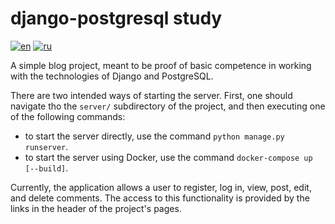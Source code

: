 # django-postgresql study
[![en](https://img.shields.io/badge/lang-en-red)](https://github.com/lcgeneralprojects/django-posgresql-study/edit/development/README.md)
[![ru](https://img.shields.io/badge/lang-ru-green)](https://github.com/lcgeneralprojects/django-posgresql-study/edit/development/README.ru.md)

A simple blog project, meant to be proof of basic competence in working with the technologies of Django and PostgreSQL.

There are two intended ways of starting the server.
First, one should navigate tho the `server/` subdirectory of the project, and then executing one of the following commands:
- to start the server directly, use the command `python manage.py runserver`.
- to start the server using Docker, use the command `docker-compose up [--build]`.

Currently, the application allows a user to register, log in, view, post, edit, and delete comments. The access to this functionality is provided by the links in the header of the project's pages.
